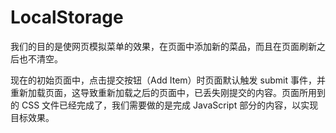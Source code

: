 # LocalStorage

我们的目的是使网页模拟菜单的效果，在页面中添加新的菜品，而且在页面刷新之后也不清空。

现在的初始页面中，点击提交按钮（Add Item）时页面默认触发 submit 事件，并重新加载页面，这导致重新加载之后的页面中，已丢失刚提交的内容。页面所用到的 CSS 文件已经完成了，我们需要做的是完成 JavaScript 部分的内容，以实现目标效果。
